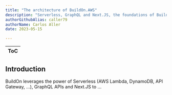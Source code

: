 ```yaml
---
title: "The architecture of BuildOn.AWS"
description: "Serverless, GraphQL and Next.JS, the foundations of BuildOn.AWS"
authorGithubAlias: caller79
authorName: Carlos Aller
date: 2023-05-15

---
```


| ToC |
|-----|


## Introduction
BuildOn leverages the power of Serverless (AWS Lambda, DynamoDB, API Gateway, ...), GraphQL APIs and Next.JS to ...
